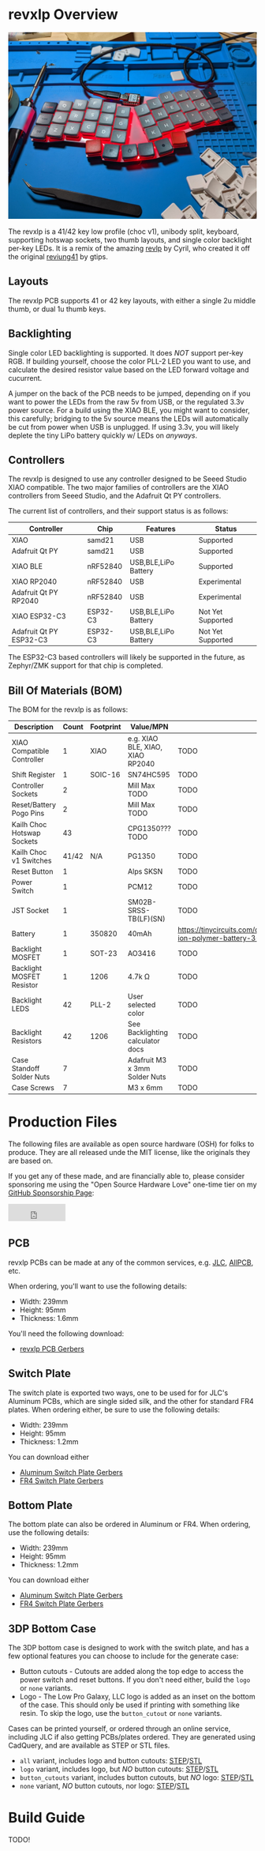 
# revxlp Overview

![revxlp](revxlp.jpg)

The revxlp is a 41/42 key low profile (choc v1), unibody split, keyboard, supporting hotswap sockets, two thumb layouts, and single color backlight per-key LEDs. It is a remix of the amazing [revlp](https://github.com/cyril279/keyboards/tree/main/revlp) by Cyril, who created it off the original [reviung41](https://github.com/gtips/reviung/tree/master/reviung41) by gtips.

## Layouts

The revxlp PCB supports 41 or 42 key layouts, with either a single 2u middle thumb, or dual 1u thumb keys.

## Backlighting

Single color LED backlighting is supported. It does *NOT* support per-key RGB. If building yourself, choose the color PLL-2 LED you want to use, and calculate the desired resistor value based on the LED forward voltage and cucurrent.

A jumper on the back of the PCB needs to be jumped, depending on if you want to power the LEDs from the raw 5v from USB, or the regulated 3.3v power source. For a build using the XIAO BLE, you might want to consider, this carefully; bridging to the 5v source means the LEDs will automatically be cut from power when USB is unplugged. If using 3.3v, you will likely deplete the tiny LiPo battery quickly w/ LEDs on *anyways*.

## Controllers

The revxlp is designed to use any controller designed to be Seeed Studio XIAO compatible. The two major families of controllers are the XIAO controllers from Seeed Studio, and the Adafruit Qt PY controllers.

The current list of controllers, and their support status is as follows:

| Controller              | Chip     | Features             | Status            |
| ----------------------- | -------- | -------------------- | ----------------- |
| XIAO                    | samd21   | USB                  | Supported         |
| Adafruit Qt PY          | samd21   | USB                  | Supported         |
| XIAO BLE                | nRF52840 | USB,BLE,LiPo Battery | Supported         |
| XIAO RP2040             | nRF52840 | USB                  | Experimental      |
| Adafruit Qt PY RP2040   | nRF52840 | USB                  | Experimental      |
| XIAO ESP32-C3           | ESP32-C3 | USB,BLE,LiPo Battery | Not Yet Supported |
| Adafruit Qt PY ESP32-C3 | ESP32-C3 | USB,BLE,LiPo Battery | Not Yet Supported |

The ESP32-C3 based controllers will likely be supported in the future, as Zephyr/ZMK support for
that chip is completed.

## Bill Of Materials (BOM)

The BOM for the revxlp is as follows:

| Description                | Count | Footprint | Value/MPN                        | Sources                                                                                        |
| -------------------------- | ----- | --------- | -------------------------------- | ---------------------------------------------------------------------------------------------- |
| XIAO Compatible Controller | 1     | XIAO      | e.g. XIAO BLE, XIAO, XIAO RP2040 | TODO                                                                                           |
| Shift Register             | 1     | SOIC-16   | SN74HC595                        | TODO                                                                                           |
| Controller Sockets         | 2     |           | Mill Max TODO                    | TODO                                                                                           |
| Reset/Battery Pogo Pins    | 2     |           | Mill Max TODO                    | TODO                                                                                           |
| Kailh Choc Hotswap Sockets | 43    |           | CPG1350??? TODO                  | TODO                                                                                           |
| Kailh Choc v1 Switches     | 41/42 | N/A       | PG1350                           | TODO                                                                                           |
| Reset Button               | 1     |           | Alps SKSN                        | TODO                                                                                           |
| Power Switch               | 1     |           | PCM12                            | TODO                                                                                           |
| JST Socket                 | 1     |           | SM02B-SRSS-TB(LF)(SN)            | TODO                                                                                           |
| Battery                    | 1     | 350820    | 40mAh                            | https://tinycircuits.com/collections/batteries/products/lithium-ion-polymer-battery-3-7v-40mah |
| Backlight MOSFET           | 1     | SOT-23    | AO3416                           | TODO                                                                                           |
| Backlight MOSFET Resistor  | 1     | 1206      | 4.7k Ω                           | TODO                                                                                           |
| Backlight LEDS             | 42    | PLL-2     | User selected color              | TODO                                                                                           |
| Backlight Resistors        | 42    | 1206      | See Backlighting calculator docs | TODO                                                                                           |
| Case Standoff Solder Nuts  | 7     |           | Adafruit M3 x 3mm Solder Nuts    | TODO                                                                                           |
| Case Screws                | 7     |           | M3 x 6mm                         | TODO                                                                                           |

# Production Files

The following files are available as open source hardware (OSH) for folks to produce. They are all released unde the MIT license, like the originals they are based on.

If you get any of these made, and are financially able to, please consider sponsoring me using the "Open Source Hardware Love" one-time tier on my [GitHub Sponsorship Page](https://github.com/sponsors/petejohanson):

<iframe src="https://github.com/sponsors/petejohanson/button" title="Sponsor petejohanson" height="35" width="116" style="border: 0;"></iframe>

## PCB

revxlp PCBs can be made at any of the common services, e.g. [JLC](https://jlcpcb.com/), [AllPCB](https://www.allpcb.com/), etc.

When ordering, you'll want to use the following details:

* Width: 239mm
* Height: 95mm
* Thickness: 1.6mm

You'll need the following download:

* [revxlp PCB Gerbers](https://gitlab.com/lpgalaxy/revxlp/-/jobs/artifacts/main/raw/pcb/JLCPCB/revxlp-JLCPCB.zip?job=export-pcb)

## Switch Plate

The switch plate is exported two ways, one to be used for for JLC's Aluminum PCBs, which are single sided silk, and the other for standard FR4 plates. When ordering either, be sure to use the following details:

* Width: 239mm
* Height: 95mm
* Thickness: 1.2mm

You can download either

* [Aluminum Switch Plate Gerbers](https://gitlab.com/lpgalaxy/revxlp/-/jobs/artifacts/main/raw/plate/JLCPCB/revxlp_plate-JLCPCB_Alu.zip?job=export-switch-plate)
* [FR4 Switch Plate Gerbers](https://gitlab.com/lpgalaxy/revxlp/-/jobs/artifacts/main/raw/plate/JLCPCB/revxlp_plate-JLCPCB_FR4.zip?job=export-switch-plate)

## Bottom Plate

The bottom plate can also be ordered in Aluminum or FR4. When ordering, use the following details:

* Width: 239mm
* Height: 95mm
* Thickness: 1.2mm

You can download either

* [Aluminum Switch Plate Gerbers](https://gitlab.com/lpgalaxy/revxlp/-/jobs/artifacts/main/raw/plate/JLCPCB/revxlp_plate-JLCPCB_Alu.zip?job=export-bottom-plate)
* [FR4 Switch Plate Gerbers](https://gitlab.com/lpgalaxy/revxlp/-/jobs/artifacts/main/raw/plate/JLCPCB/revxlp_plate-JLCPCB_FR4.zip?job=export-bottom-plate)

## 3DP Bottom Case

The 3DP bottom case is designed to work with the switch plate, and has a few optional features you can choose to include for the generate case:

* Button cutouts - Cutouts are added along the top edge to access the power switch and reset buttons. If you don't need either, build the `logo` or `none` variants.
* Logo - The Low Pro Galaxy, LLC logo is added as an inset on the bottom of the case. This should only be used if printing with something like resin. To skip the logo, use the `button_cutout` or `none` variants.
 
Cases can be printed yourself, or ordered through an online service, including JLC if also getting PCBs/plates ordered. They are generated using CadQuery, and are available as STEP or STL files.

* `all` variant, includes logo and button cutouts: [STEP](https://gitlab.com/lpgalaxy/revxlp/-/jobs/artifacts/main/raw/revxlp_case_all.step?job=generate-3dp-case)/[STL](https://gitlab.com/lpgalaxy/revxlp/-/jobs/artifacts/main/raw/revxlp_case_all.stl?job=generate-3dp-case)
* `logo` variant, includes logo, but *NO* button cutouts: [STEP](https://gitlab.com/lpgalaxy/revxlp/-/jobs/artifacts/main/raw/revxlp_case_logo.step?job=generate-3dp-case)/[STL](https://gitlab.com/lpgalaxy/revxlp/-/jobs/artifacts/main/raw/revxlp_case_logo.stl?job=generate-3dp-case)
* `button_cutouts` variant, includes button cutouts, but *NO* logo: [STEP](https://gitlab.com/lpgalaxy/revxlp/-/jobs/artifacts/main/raw/revxlp_case_button_cutouts.step?job=generate-3dp-case)/[STL](https://gitlab.com/lpgalaxy/revxlp/-/jobs/artifacts/main/raw/revxlp_case_button_cutouts.stl?job=generate-3dp-case)
* `none` variant, *NO* button cutouts, nor logo: [STEP]()/[STL]()

# Build Guide

TODO!
